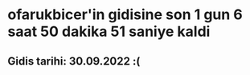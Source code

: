 # ofarukbicer'in gidisine son 1 gun 6 saat 50 dakika 51 saniye kaldi

## Gidis tarihi: 30.09.2022 :(